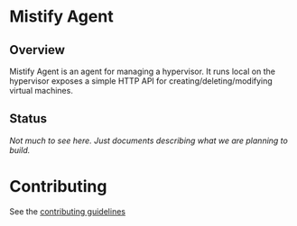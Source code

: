 Mistify Agent
==============

## Overview ##

Mistify Agent is an agent for managing a hypervisor. It runs local on the hypervisor exposes a simple HTTP API for creating/deleting/modifying virtual machines.

## Status ##

*Not much to see here.  Just documents describing what we are planning to build.*


# Contributing #

See the [contributing guidelines](./CONTRIBUTING.md)


